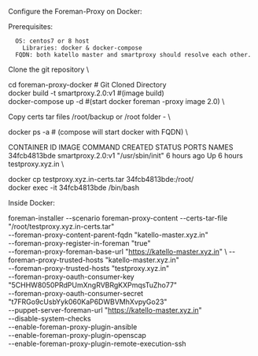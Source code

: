 Configure the Foreman-Proxy on Docker:

Prerequisites:

      OS: centos7 or 8 host
	    Libraries: docker & docker-compose 
      FQDN: both katello master and smartproxy should resolve each other.
      
      
Clone the git repository \


   cd foreman-proxy-docker    # Git Cloned Directory  \
   docker build -t smartproxy.2.0:v1      #(image build)  \
   docker-compose up -d                   #(start docker foreman -proxy image 2.0)  \
   
Copy certs tar files /root/backup or /root  folder - \

   docker ps -a        # (compose will start docker with FQDN)  \
   
   CONTAINER ID        IMAGE               COMMAND             CREATED             STATUS              PORTS               NAMES  \
   34fcb4813bde        smartproxy.2.0:v1   "/usr/sbin/init"    6 hours ago         Up 6 hours                              testproxy.xyz.in  \

   docker cp testproxy.xyz.in-certs.tar  34fcb4813bde:/root/  \
   docker exec -it 34fcb4813bde  /bin/bash

Inside Docker:

   foreman-installer  --scenario foreman-proxy-content  --certs-tar-file     "/root/testproxy.xyz.in-certs.tar" \
                    --foreman-proxy-content-parent-fqdn  "katello-master.xyz.in" \
                    --foreman-proxy-register-in-foreman           "true" \
                    --foreman-proxy-foreman-base-url              "https://katello-master.xyz.in" \ 
                    --foreman-proxy-trusted-hosts                 "katello-master.xyz.in" \
                    --foreman-proxy-trusted-hosts                 "testproxy.xyz.in" \
                    --foreman-proxy-oauth-consumer-key            "5CHHW8050PRdPUmXngRVBRgKXPmqsTuZho77" \
                    --foreman-proxy-oauth-consumer-secret         "t7FRGo9cUsbYyk060KaP6DWBVMhXvpyGo23" \
                    --puppet-server-foreman-url                   "https://katello-master.xyz.in" \
                    --disable-system-checks \
                    --enable-foreman-proxy-plugin-ansible \
                    --enable-foreman-proxy-plugin-openscap \
                    --enable-foreman-proxy-plugin-remote-execution-ssh
